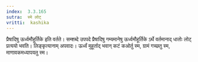 ```yaml
---
index:  3.3.165
sutra:  स्मे लोट्
vritti:  kashika 
---
```


प्रैषादिषु ऊर्ध्वमौहूर्तिके इति वर्तते। सम्शब्दे उपपदे प्रैषादिषु गम्यमानेषु ऊर्ध्वमौहूर्तिके ऽर्थे वर्तमानाद् धातोः लोट् प्रत्ययो भवति। लिङ्कृत्यानाम् अपवादः। ऊर्ध्वं मुहूर्ताद् भवान् कटं कओर्तु स्म, ग्रामं गच्छतु स्म, माणावकमध्यापयतु स्म।

